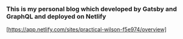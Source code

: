 ### This is my personal blog which developed by Gatsby and GraphQL and deployed on Netlify

[https://app.netlify.com/sites/practical-wilson-f5e974/overview]
